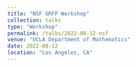 ```yaml
---
title: "NSF GRFP Workshop"
collection: talks
type: "Workshop"
permalink: /talks/2022-08-12-nsf
venue: "UCLA Department of Mathematics"
date: 2022-08-12
location: "Los Angeles, CA"
---
```


<!-- This is a description of your talk, which is a markdown files that can be all markdown-ified like any other post. Yay markdown! -->

